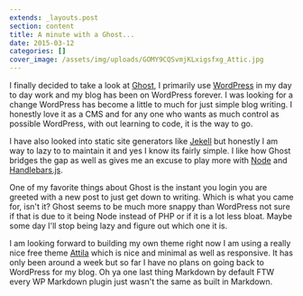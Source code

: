 ```yaml
---
extends: _layouts.post
section: content
title: A minute with a Ghost...
date: 2015-03-12
categories: []
cover_image: /assets/img/uploads/GOMY9CQSvmjKLxigsfxg_Attic.jpg
---
```



I finally decided to take a look at [Ghost](https://ghost.org/), I primarily use [WordPress](https://wordpress.org/) in my day to day work and my blog has been on WordPress forever.  I was looking for a change WordPress has become a little to much for just simple blog writing.  I honestly love it as a CMS and for any one who wants as much control as possible WordPress, with out learning to code, it is the way to go.

I have also looked into static site generators like [Jekell](http://jekyllrb.com/) but honestly I am way to lazy to to maintain it and yes I know its fairly simple.  I like how Ghost bridges the gap as well as gives me an excuse to play more with [Node](https://nodejs.org/) and [Handlebars.js](http://handlebarsjs.com/).

One of my favorite things about Ghost is the instant you login you are greeted with a new post to just get down to writing. Which is what you came for, isn't it?  Ghost seems to be much more snappy than WordPress not sure if that is due to it being Node instead of PHP or if it is a lot less bloat.  Maybe some day I'll stop being lazy and figure out which one it is.

 I am looking forward to building my own theme right now I am using a really nice free theme [Attila](https://github.com/zutrinken/attila) which is nice and minimal as well as responsive.  It has only been around a week but so far I have no plans on going back to WordPress for my blog.  Oh ya one last thing Markdown by default FTW every WP Markdown plugin just wasn't the same as built in Markdown.
